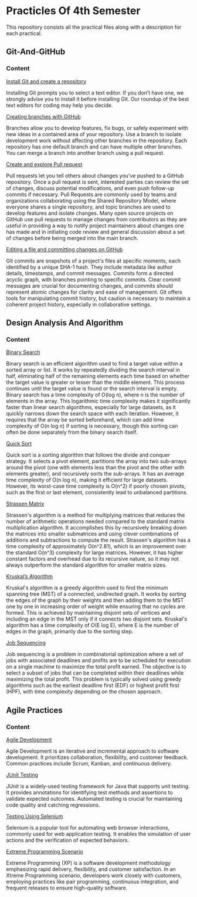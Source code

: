 # Practicles Of 4th Semester

This repository consists all the practical files along with a description for each practical.

## Git-And-GitHub

### Content

[Install Git and create a repository](https://github.com/AtinshayAwasthi/Semester-4-Practicles/blob/main/Git-And-GitHub%20Practical/Experiment%201.1.pdf)

Installing Git prompts you to select a text editor. If you don’t have one, we strongly advise you to install it before installing Git. Our roundup of the best text editors for coding may help you decide.

[Creating branches with GitHub](https://github.com/AtinshayAwasthi/Semester-4-Practicles/blob/main/Git-And-GitHub%20Practical/Experiment%201.2.pdf)

Branches allow you to develop features, fix bugs, or safely experiment with new ideas in a contained area of your repository. Use a branch to isolate development work without affecting other branches in the repository. Each repository has one default branch and can have multiple other branches. You can merge a branch into another branch using a pull request.

[Create and explore Pull request](https://github.com/AtinshayAwasthi/Semester-4-Practicles/blob/main/Git-And-GitHub%20Practical/Experiment%201.3.pdf)

Pull requests let you tell others about changes you've pushed to a GitHub repository. Once a pull request is sent, interested parties can review the set of changes, discuss potential modifications, and even push follow-up commits if necessary. Pull Requests are commonly used by teams and organizations collaborating using the Shared Repository Model, where everyone shares a single repository, and topic branches are used to develop features and isolate changes. Many open source projects on GitHub use pull requests to manage changes from contributors as they are useful in providing a way to notify project maintainers about changes one has made and in initiating code review and general discussion about a set of changes before being merged into the main branch.

[Editing a file and committing changes on GitHub](https://github.com/AtinshayAwasthi/Semester-4-Practicles/blob/main/Git-And-GitHub%20Practical/Experiment%202.1.pdf)

Git commits are snapshots of a project's files at specific moments, each identified by a unique SHA-1 hash. They include metadata like author details, timestamps, and commit messages. Commits form a directed acyclic graph, with branches pointing to specific commits. Clear commit messages are crucial for documenting changes, and commits should represent atomic changes for clarity and ease of management. Git offers tools for manipulating commit history, but caution is necessary to maintain a coherent project history, especially in collaborative settings.

## Design Analysis And Algorithm

### Content

[Binary Search](https://github.com/AtinshayAwasthi/Semester-4-Practicles/blob/main/DesignAnalysisAlgorithm%20Practicals/Experiment-1/Experiment-1.txt)

Binary search is an efficient algorithm used to find a target value within a sorted array or list. It works by repeatedly dividing the search interval in half, eliminating half of the remaining elements each time based on whether the target value is greater or lesser than the middle element. This process continues until the target value is found or the search interval is empty. Binary search has a time complexity of O(log n), where n is the number of elements in the array. This logarithmic time complexity makes it significantly faster than linear search algorithms, especially for large datasets, as it quickly narrows down the search space with each iteration. However, it requires that the array be sorted beforehand, which can add time complexity of O(n log n) if sorting is necessary, though this sorting can often be done separately from the binary search itself.

[Quick Sort](https://github.com/AtinshayAwasthi/Semester-4-Practicles/blob/main/DesignAnalysisAlgorithm%20Practicals/Experiment-2/Experiment-2.txt)

Quick sort is a sorting algorithm that follows the divide and conquer strategy. It selects a pivot element, partitions the array into two sub-arrays around the pivot (one with elements less than the pivot and the other with elements greater), and recursively sorts the sub-arrays. It has an average time complexity of O(n log n), making it efficient for large datasets. However, its worst-case time complexity is O(n^2) if poorly chosen pivots, such as the first or last element, consistently lead to unbalanced partitions.

[Strassen Matrix](https://github.com/AtinshayAwasthi/Semester-4-Practicles/blob/main/DesignAnalysisAlgorithm%20Practicals/Experiment-3/Experiment-3.txt)

Strassen's algorithm is a method for multiplying matrices that reduces the number of arithmetic operations needed compared to the standard matrix multiplication algorithm. It accomplishes this by recursively breaking down the matrices into smaller submatrices and using clever combinations of additions and subtractions to compute the result. Strassen's algorithm has a time complexity of approximately O(n^2.81), which is an improvement over the standard O(n^3) complexity for large matrices. However, it has higher constant factors and overhead due to its recursive nature, so it may not always outperform the standard algorithm for smaller matrix sizes.

[Kruskal’s Algorithm](https://github.com/AtinshayAwasthi/Semester-4-Practicles/blob/main/DesignAnalysisAlgorithm%20Practicals/Experiment-4/Experiment-4.txt)

Kruskal's algorithm is a greedy algorithm used to find the minimum spanning tree (MST) of a connected, undirected graph. It works by sorting the edges of the graph by their weights and then adding them to the MST one by one in increasing order of weight while ensuring that no cycles are formed. This is achieved by maintaining disjoint sets of vertices and including an edge in the MST only if it connects two disjoint sets. Kruskal's algorithm has a time complexity of O(E log E), where E is the number of edges in the graph, primarily due to the sorting step.

[Job Sequencing](https://github.com/AtinshayAwasthi/Semester-4-Practicles/blob/main/DesignAnalysisAlgorithm%20Practicals/Experiment-5/Experiment-5.txt)

Job sequencing is a problem in combinatorial optimization where a set of jobs with associated deadlines and profits are to be scheduled for execution on a single machine to maximize the total profit earned. The objective is to select a subset of jobs that can be completed within their deadlines while maximizing the total profit. This problem is typically solved using greedy algorithms such as the earliest deadline first (EDF) or highest profit first (HPF), with time complexity depending on the chosen approach.

## Agile Practices

### Content

[Agile Development](https://github.com/AtinshayAwasthi/Semester-4-Practicles/blob/main/Agile-Practices%20Practicals/agile%201.pdf)

Agile Development is an iterative and incremental approach to software development. It prioritizes collaboration, flexibility, and customer feedback. Common practices include Scrum, Kanban, and continuous delivery.

[JUnit Testing](https://github.com/AtinshayAwasthi/Semester-4-Practicles/blob/main/Agile-Practices%20Practicals/agile2.pdf)

JUnit is a widely-used testing framework for Java that supports unit testing. It provides annotations for identifying test methods and assertions to validate expected outcomes. Automated testing is crucial for maintaining code quality and catching regressions.

[Testing Using Selenium](https://github.com/AtinshayAwasthi/Semester-4-Practicles/blob/main/Agile-Practices%20Practicals/agile3.pdf)

Selenium is a popular tool for automating web browser interactions, commonly used for web application testing. It enables the simulation of user actions and the verification of expected behaviors.

[Extreme Programming Scenario]()

Extreme Programming (XP) is a software development methodology emphasizing rapid delivery, flexibility, and customer satisfaction. In an Xtreme Programming scenario, developers work closely with customers, employing practices like pair programming, continuous integration, and frequent releases to ensure high-quality software.
